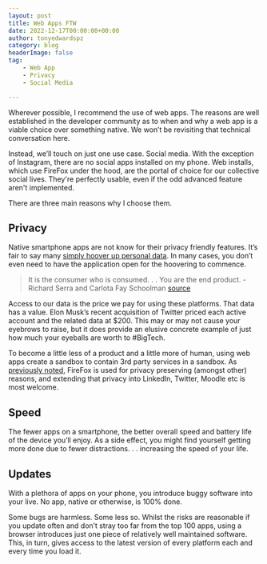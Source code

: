 ```yaml
---
layout: post
title: Web Apps FTW
date: 2022-12-17T00:00:00+00:00
author: tonyedwardspz
category: blog
headerImage: false
tag: 
    - Web App
    - Privacy
    - Social Media

---
```


Wherever possible, I recommend the use of web apps. The reasons are well established in the developer community as to when and why a web app is a viable choice over something native. We won’t be revisiting that technical conversation here.

Instead, we’ll touch on just one use case. Social media. With the exception of Instagram, there are no social apps installed on my phone. Web installs, which use FireFox under the hood, are the portal of choice for our collective social lives. They're perfectly usable, even if the odd advanced feature aren't implemented.

There are three main reasons why I choose them.

## Privacy

Native smartphone apps are not know for their privacy friendly features. It’s fair to say many [simply hoover up personal data](https://www.wired.co.uk/article/tiktok-data-privacy). In many cases, you don’t even need to have the application open for the hoovering to commence.

> It is the consumer who is consumed. . . You are the end product. - Richard Serra and Carlota Fay Schoolman [source](https://quoteinvestigator.com/2017/07/16/product/)

Access to our data is the price we pay for using these platforms. That data has a value. Elon Musk’s recent acquisition of Twitter priced each active account and the related data at $200. This may or may not cause your eyebrows to raise, but it does provide an elusive concrete example of just how much your eyeballs are worth to #BigTech.

To become a little less of a product and a little more of human, using web apps create a sandbox to contain 3rd party services in a sandbox. As [previously noted](https://tonyedwardspz.co.uk/blog/switching-to-firefox/), FireFox is used for privacy preserving (amongst other) reasons, and extending that privacy into LinkedIn, Twitter, Moodle etc is most welcome.

## Speed

The fewer apps on a smartphone, the better overall speed and battery life of the device you’ll enjoy. As a side effect, you might find yourself getting more done due to fewer distractions. . . increasing the speed of your life.

## Updates

With a plethora of apps on your phone, you introduce buggy software into your live. No app, native or otherwise, is 100% done. 

Some bugs are harmless. Some less so. Whilst the risks are reasonable if you update often and don’t stray too far from the top 100 apps, using a browser introduces just one piece of relatively well maintained software. This, in turn, gives access to the latest version of every platform each and every time you load it.
